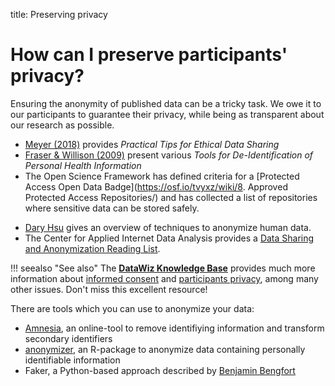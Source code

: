 title: Preserving privacy

# How can I preserve participants' privacy?

Ensuring the anonymity of published data can be a tricky task. We owe it to our participants to guarantee their privacy, while being as transparent about our research as possible.

* [Meyer (2018)](http://journals.sagepub.com/doi/full/10.1177/2515245917747656) provides _Practical Tips for Ethical Data Sharing_
* [Fraser & Willison (2009)](http://www.ehealthinformation.ca/wp-content/uploads/2014/08/2009-Tools-for-De-Identification-of-Personal-Health.pdf) present various _Tools for De-Identification of Personal Health Information_
* The Open Science Framework has defined criteria for a [Protected Access Open Data Badge](https://osf.io/tvyxz/wiki/8. Approved Protected Access Repositories/) and has collected a list of repositories where sensitive data can be stored safely.
+ [Dary Hsu](http://blog.datasift.com/2015/04/09/techniques-to-anonymize-human-data/) gives an overview of techniques to anonymize human data.
+ The Center for Applied Internet Data Analysis provides a [Data Sharing and Anonymization Reading List](http://www.caida.org/data/anonymization/index.xml).


!!! seealso "See also"
    The [**DataWiz Knowledge Base**](https://datawizkb.leibniz-psychology.org) provides much more information about [informed consent](https://datawizkb.leibniz-psychology.org/index.php/before-my-project-starts/informed-consent/) and [participants privacy](https://datawizkb.leibniz-psychology.org/index.php/before-my-project-starts/what-should-i-know-about-privacy/), among many other issues. Don't miss this excellent resource!


There are tools which you can use to anonymize your data:
* [Amnesia](amnesia.openaire.eu/index.html), an online-tool to remove identifiying information and transform secondary identifiers
* [anonymizer](https://github.com/paulhendricks/anonymizer), an R-package to anonymize data containing personally identifiable information
* Faker, a Python-based approach described by [Benjamin Bengfort](https://www.districtdatalabs.com/a-practical-guide-to-anonymizing-datasets-with-python-faker/)
